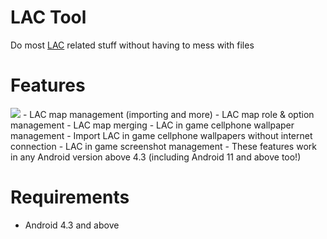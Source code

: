 # LAC Tool
Do most <a href="https://play.google.com/store/apps/details?id=com.MA.LAC">LAC</a> related stuff without having to mess with files

# Features
<img src="https://img.shields.io/github/downloads/aliernfrog/lac-tool/total.svg">
- LAC map management (importing and more)
- LAC map role & option management
- LAC map merging
- LAC in game cellphone wallpaper management
- Import LAC in game cellphone wallpapers without internet connection
- LAC in game screenshot management
- These features work in any Android version above 4.3 (including Android 11 and above too!)

# Requirements
- Android 4.3 and above